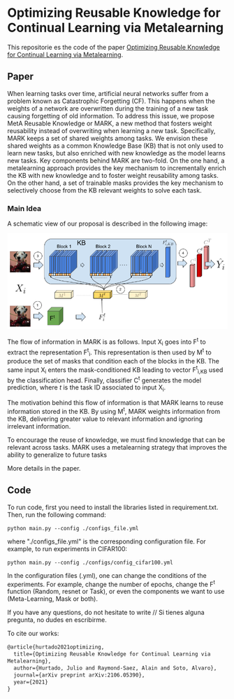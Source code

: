 # Optimizing Reusable Knowledge for Continual Learning via Metalearning

This repositorie es the code of the paper [Optimizing Reusable Knowledge for Continual Learning via Metalearning](https://arxiv.org/pdf/2106.05390.pdf). 

## Paper

When learning tasks over time, artificial neural networks suffer from a problem known as Catastrophic Forgetting (CF). This happens when the weights of a network are overwritten during the training of a new task causing forgetting of old information. To address this issue, we propose MetA Reusable Knowledge or MARK, a new method that fosters weight reusability instead of overwriting when learning a new task. Specifically, MARK keeps a set of shared weights among tasks. We envision these shared weights as a common Knowledge Base (KB) that is not only used to learn new tasks, but also enriched with new knowledge as the model learns new tasks. Key components behind MARK are two-fold. On the one hand, a metalearning approach provides the key mechanism to incrementally enrich the KB with new knowledge and to foster weight reusability among tasks. On the other hand, a set of trainable masks provides the key mechanism to selectively choose from the KB relevant weights to solve each task.

### Main Idea

A schematic view of our proposal is described in the following image:

![MARK](/mark_architecture.png)

The flow of information in MARK is as follows. Input X<sub>i</sub> goes into F<sup>t</sup> to extract the representation F<sup>t</sup><sub>i</sub>. This representation is then used by M<sup>t</sup> to produce the set of masks that condition each of the blocks in the KB. The same input X<sub>i</sub> enters the mask-conditioned KB leading to vector F<sup>t</sup><sub>i,KB</sub> used by the classification head. Finally, classifier C<sup>t</sup> generates the model prediction, where *t* is the task ID associated to input X<sub>i</sub>.

The motivation behind this flow of information is that MARK learns to reuse information stored in the KB. By using M<sup>t</sup>, MARK weights information from the KB, delivering greater value to relevant information and ignoring irrelevant information.

To encourage the reuse of knowledge, we must find knowledge that can be relevant across tasks. MARK uses a metalearning strategy that improves the ability to generalize to future tasks

More details in the paper.

## Code

To run code, first you need to install the libraries listed in requirement.txt. Then, run the following command:

    python main.py --config ./configs_file.yml

where "./configs_file.yml" is the corresponding configuration file. For example, to run experiments in CIFAR100:

    python main.py --config ./configs/config_cifar100.yml

In the configuration files (.yml), one can change the conditions of the experiments. For example, change the number of epochs, change the F<sup>t</sup> function 
(Random, resnet or Task), or even the components we want to use (Meta-Learning, Mask or both).

If you have any questions, do not hesitate to write // Si tienes alguna pregunta, no dudes en escribirme.

To cite our works:
```
@article{hurtado2021optimizing,
  title={Optimizing Reusable Knowledge for Continual Learning via Metalearning},
  author={Hurtado, Julio and Raymond-Saez, Alain and Soto, Alvaro},
  journal={arXiv preprint arXiv:2106.05390},
  year={2021}
}
```
